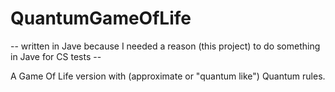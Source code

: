 # QuantumGameOfLife

-- written in Jave because I needed a reason (this project) to do something in Jave for CS tests -- 

A Game Of Life version with (approximate or "quantum like") Quantum rules.

